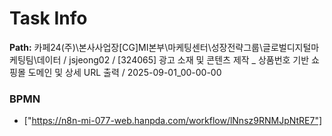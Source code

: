 # Task Info

**Path:** 카페24(주)\본사사업장\[CG]MI본부\마케팅센터\성장전략그룹\글로벌디지털마케팅팀\데이터 / jsjeong02 / [324065] 광고 소재 및 콘텐츠 제작 _ 상품번호 기반 쇼핑몰 도메인 및 상세 URL 출력 / 2025-09-01_00-00-00

### BPMN
- ["https://n8n-mi-077-web.hanpda.com/workflow/lNnsz9RNMJpNtRE7"]

